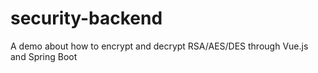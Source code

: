 # security-backend
A demo about how to encrypt and decrypt RSA/AES/DES through Vue.js and Spring Boot 
